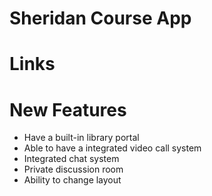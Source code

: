 # Sheridan Course App

# Links

# New Features

- Have a built-in library portal
- Able to have a integrated video call system
- Integrated chat system
- Private discussion room
- Ability to change layout
